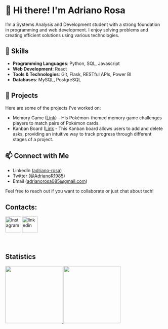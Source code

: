 # 👋 Hi there! I'm Adriano Rosa

I’m a Systems Analysis and Development student with a strong foundation in programming and web development. I enjoy solving problems and creating efficient solutions using various technologies.

## 🌱 Skills

- **Programming Languages**: Python, SQL, Javascript
- **Web Development**: React
- **Tools & Technologies**: Git, Flask, RESTful APIs, Power BI
- **Databases**: MySQL, PostgreSQL

## 💼 Projects

Here are some of the projects I've worked on:

- Memory Game ([Link](https://pokememory00.netlify.app/)) - His Pokémon-themed memory game challenges players to match pairs of Pokémon cards.
- Kanban Board ([Link](https://kanban-board-kb.netlify.app/) - This Kanban board allows users to add and delete asks, providing an intuitive way to track progress through different stages of a project.

## 📫 Connect with Me

- LinkedIn ([adriano-rosa](https://www.linkedin.com/in/adriano-rosa-741979182/))
- Twitter ([@AdrianoR1985](https://x.com/AdrianoR1985))
- Email (adrianorosa085@gmail.com)

Feel free to reach out if you want to collaborate or just chat about tech!
  
 ## Contacts:
 <div display="inline-block"> 
  <a href="https://www.instagram.com/adriano.rosa85/">
    <img align="left" width="50x" src="https://i.ibb.co/G7HMptV/instagram.png" alt="instagram" style="vertical-align:top;">
  </a> 
  <a href="https://www.linkedin.com/in/adriano-rosa-741979182/">
    <img width="50x" src="https://i.ibb.co/nc27BHD/linkedin.png" alt="linkedin" style="vertical-align:top;">
  </a>
</div>
 
 <br>
<br>

## Statistics
<div>
<a href="https://github.com/adrianor85">
<img height="180em" src="https://github-readme-stats.vercel.app/api/top-langs/?username=adrianor85&layout=compact&langs_count=7&theme=dracula"/>
<img height="180em" src="https://github-readme-stats.vercel.app/api?username=adrianor85&show_icons=true&theme=dracula&include_all_commits=true&count_private=true"/>
</div>
